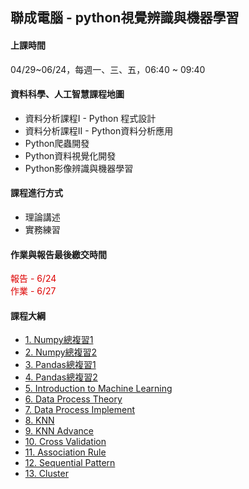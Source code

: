 ## 聯成電腦 - python視覺辨識與機器學習

#### 上課時間

04/29~06/24，每週一、三、五，06:40 ~ 09:40

#### 資料科學、人工智慧課程地圖

- 資料分析課程I - Python 程式設計
- 資料分析課程II - Python資料分析應用
- Python爬蟲開發
- Python資料視覺化開發
- Python影像辨識與機器學習

#### 課程進行方式

- 理論講述
- 實務練習

#### 作業與報告最後繳交時間

<font color="#dd0000">報告 - 6/24</font><br/>
<font color="#dd0000">作業 - 6/27</font>
#### 課程大綱

- [1. Numpy總複習1](https://mirdex.github.io/ML_20220429/1.%20Numpy%20總複習1_Q.slides.html)
- [2. Numpy總複習2](https://mirdex.github.io/ML_20220429/2.%20Numpy%20總複習2_Q.slides.html)
- [3. Pandas總複習1](https://mirdex.github.io/ML_20220429/3.%20Pandas%20總複習1_Q.slides.html)
- [4. Pandas總複習2](https://mirdex.github.io/ML_20220429/4.%20Pandas%20總複習2_Q.slides.html)
- [5. Introduction to Machine Learning](https://mirdex.github.io/ML_20220429/5.%20機器學習與影像識別簡介.slides.html)
- [6. Data Process Theory](https://mirdex.github.io/ML_20220429/6.%20Data%20Progress%20Theory_Q.slides.html)
- [7. Data Process Implement](https://mirdex.github.io/ML_20220429/7.%20Data%20Process%20Implement_Q.slides.html)
- [8. KNN](https://mirdex.github.io/ML_20220429/8.%20KNN_Q.slides.html)
- [9. KNN Advance](https://mirdex.github.io/ML_20220429/9.%20KNN_Advance_Q.slides.html)
- [10. Cross Validation](https://mirdex.github.io/ML_20220429/10.%20Cross%20Validation_Q.slides.html)
- [11. Association Rule](https://mirdex.github.io/ML_20220429/11.%20Association%20Rule.slides.html)
- [12. Sequential Pattern](https://mirdex.github.io/ML_20220429/12.%20Sequential%20Pattern_Q.slides.html)
- [13. Cluster](https://mirdex.github.io/ML_20220429/13.%20Cluster_Q.slides.html)
